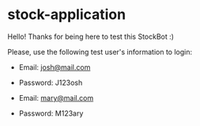 # stock-application
Hello!
Thanks for being here to test this StockBot :)

Please, use the following test user's information to login:
- Email: josh@mail.com
- Password: J123osh

- Email: mary@mail.com
- Password: M123ary
